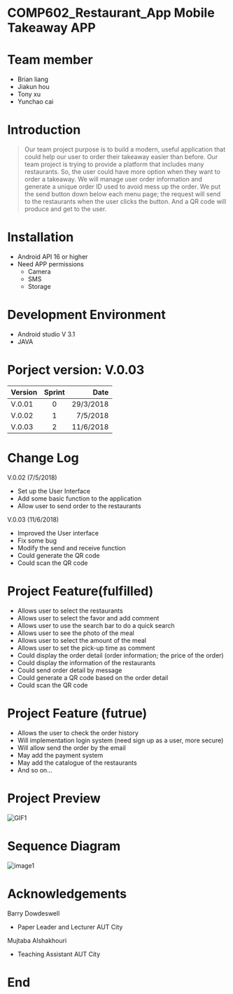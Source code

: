 COMP602_Restaurant_App
Mobile Takeaway APP
=====================

Team member
========
* Brian liang
* Jiakun hou 
* Tony xu
* Yunchao cai 


Introduction
=====
> Our team project purpose is to build a modern, useful application that could help our user to order their takeaway easier than before. Our team project is trying to provide a platform that includes many restaurants. So, the user could have more option when they want to order a takeaway. We will manage user order information and generate a unique order ID used to avoid mess up the order. We put the send button down below each menu page; the request will send to the restaurants when the user clicks the button. And a QR code will produce and get to the user.  
>

Installation
=====
* Android API 16 or higher 
* Need APP permissions 
   * Camera
   * SMS
   * Storage

Development Environment
====
* Android studio V 3.1
* JAVA



Porject version: V.0.03
===========

| Version | Sprint |      Date |
| ------- | :----: | --------: |
| V.0.01  |   0    | 29/3/2018 |
| V.0.02  |   1    |  7/5/2018 |
| V.0.03  |   2    | 11/6/2018 |


Change Log
=========

V.0.02 (7/5/2018)
* Set up the User Interface
* Add some basic function to the application
* Allow user to send order to the restaurants

V.0.03 (11/6/2018) 
* Improved the User interface 
* Fix some bug 
* Modify the send and receive function
* Could generate the QR code 
* Could scan the QR code


Project Feature(fulfilled)
==========
* Allows user to select the restaurants
* Allows user to select the favor and add comment
* Allows user to use the search bar to do a quick search
* Allows user to see the photo of the meal
* Allows user to select the amount of the meal
* Allows user to set the pick-up time as comment
* Could display the order detail (order information; the price of the order)
* Could display the information of the restaurants
* Could send order detail by message
* Could generate a QR code based on the order detail
* Could scan the QR code


Project Feature (futrue)
=============
* Allows the user to check the order history 
* Will implementation login system (need sign up as a user, more secure)
* Will allow send the order by the email
* May add the payment system
* May add the catalogue of the restaurants
* And so on…



Project Preview
========
![GIF1](https://i.imgur.com/JCxA1kw.gif)


Sequence Diagram
=================
![image1](http://chuantu.biz/t6/323/1527990821x-1566660859.png)


Acknowledgements
=====
Barry Dowdeswell
  * Paper Leader and Lecturer AUT City

Mujtaba Alshakhouri
  * Teaching Assistant AUT City
 
End
====
